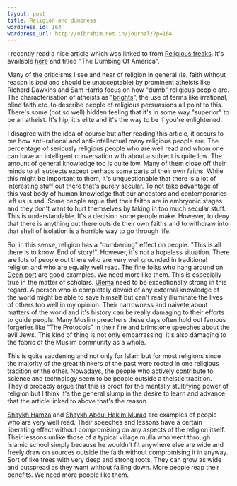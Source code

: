 ```yaml
--- 
layout: post
title: Religion and dumbness
wordpress_id: 164
wordpress_url: http://nibrahim.net.in/journal/?p=164
---
```

<p>
I recently read a nice article which was linked to from <a href="http://religiousfreaks.com/2008/02/18/american-land-of-the-free-home-of-the-morans/">Religious freaks</a>. It's available <a href="http://www.washingtonpost.com/wp-dyn/content/article/2008/02/15/AR2008021502901.html">here</a> and titled "The Dumbing Of America". 
</p>
<!--more-->
<p>
Many of the criticisms I see and hear of religion in general (ie. faith without reason is <em>bad</em> and should be unacceptable) by prominent atheists like Richard Dawkins and Sam Harris focus on how "dumb" religious people are. The characterisation of atheists as "<a href="http://en.wikipedia.org/wiki/Brights">brights</a>", the use of terms like irrational, blind faith etc. to describe people of religious persuasions all point to this. There's some (not so well) hidden feeling that it's in some way "superior" to be an atheist. It's hip, it's elite and it's the way to be if you're enlightened. 
</p>
<p>
I disagree with the idea of course but after reading this article, it occurs to me how anti-rational and anti-intellectual many religious people are. The percentage of seriously religious people who are well read and whom one can have an intelligent conversation with about a subject is quite low. The amount of general knowledge too is quite low. Many of them close off their minds to all subjects except perhaps some parts of their own faiths. While this might be important to them, it's unquestionable that there is a lot of interesting stuff out there that's purely secular. To not take advantage of this vast body of human knowledge that our ancestors and contemporaries left us is sad. Some people argue that their faiths are in embryonic stages and they don't want to hurt themselves by taking in too much secular stuff. This is understandable. It's a decision some people make. However, to deny that there is anything out there outside their own faiths and to withdraw into that shell of isolation is a horrible way to go through life.
</p>
<p>
So, in this sense, religion has a "dumbening" effect on people. "This is all there is to know. End of story!". However, it's not a hopeless situation. There are lots of people out there who are very well grounded in traditional religion and who are equally well read. The fine folks who hang around on <a href="http://www.deenport.com">Deen port</a> are good examples. We need more like them. This is especially true in the matter of scholars. <a href=" http://en.wikipedia.org/wiki/Alim">Ulema</a> need to be exceptionally strong in this regard. A person who is completely devoid of any external knowledge of the world might be able to save himself but can't really illuminate the lives of others too well in my opinion. Their narrowness and naivete about matters of the world and it's history can be really damaging to their efforts to guide people. Many Muslim preachers these days often hold out famous forgeries like "The Protocols" in their fire and brimstone speeches about the evil Jews. This kind of thing is not only embarrassing, it's also damaging to the fabric of the Muslim community as a whole.
</p>
<p>
This is quite saddening and not only for Islam but for most religions since the majority of the great thinkers of the past were rooted in one religious tradition or the other. Nowadays, the people who actively contribute to science and technology seem to be people outside a theistic tradition. They'd probably argue that this is proof for the mentally stultifying power of religion but I think it's the general slump in the desire to learn and advance that the article linked to above that's the reason. 
</p>
<p>
<a href="http://www.zaytuna.org/">Shaykh Hamza</a> and <a href="http://www.masud.co.uk/ISLAM/ahm/default.htm">Shaykh Abdul Hakim Murad</a> are examples of people who are very well read. Their speeches and lessons have a certain liberating effect without compromising on any aspects of the religion itself. Their lessons unlike those of a typical village mulla who went through Islamic school simply because he wouldn't fit anywhere else are wide and freely draw on sources outside the faith without compromising it in anyway. Sort of like trees with very deep and strong roots. They can grow as wide and outspread as they want without falling down. More people reap their benefits. We need more people like them. 
</p>
